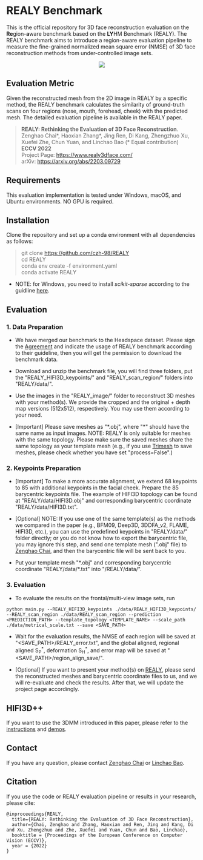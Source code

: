 # REALY Benchmark

This is the official repository for 3D face reconstruction evaluation on the **Re**gion-**a**ware benchmark based on the **LY**HM Benchmark (REALY). The REALY benchmark aims to introduce a region-aware evaluation pipeline to measure the fine-grained normalized mean square error (NMSE) of 3D face reconstruction methods from under-controlled image sets.
<p align="center"> 
<img src="./img/pipeline.jpg">
</p>


## Evaluation Metric

Given the reconstructed mesh from the 2D image in REALY by a specific method, the REALY benchmark calculates the similarity of ground-truth scans on four regions (nose, mouth, forehead, cheek) with the predicted mesh. The detailed evaluation pipeline is available in the REALY paper.

> **REALY: Rethinking the Evaluation of 3D Face Reconstruction**.\
> Zenghao Chai*, Haoxian Zhang*, Jing Ren, Di Kang, Zhengzhuo Xu, Xuefei Zhe, Chun Yuan, and Linchao Bao (* Equal contribution) \
> **ECCV 2022** \
> Project Page: https://www.realy3dface.com/ \
> arXiv: https://arxiv.org/abs/2203.09729

## Requirements
This evaluation implementation is tested under Windows, macOS, and Ubuntu environments. NO GPU is required.


## Installation
Clone the repository and set up a conda environment with all dependencies as follows:

> git clone https://github.com/czh-98/REALY \
> cd REALY \
> conda env create -f environment.yaml \
> conda activate REALY

- NOTE: for Windows, you need to install *scikit-sparse* according to the guidline [here](https://github.com/EmJay276/scikit-sparse).


## Evaluation
### 1. Data Preparation
- We have merged our benchmark to the Headspace dataset. Please sign the [Agreement](https://www-users.cs.york.ac.uk/~nep/research/Headspace/) and indicate the usage of REALY benchmark according to their guideline, then you will get the permission to download the benchmark data.

- Download and unzip the benchmark file, you will find three folders, put the "REALY_HIFI3D_keypoints/" and "REALY_scan_region/" folders into "REALY/data/".

- Use the images in the "REALY_image/" folder to reconstruct 3D meshes with your method(s). We provide the cropped and the original + depth map versions (512x512), respectively. You may use them according to your need.

- [Important] Please save meshes as "\*.obj", where "\*" should have the same name as input images. NOTE: REALY is only suitable for meshes with the same topology. Please make sure the saved meshes share the same topology as your template mesh (e.g., if you use [Trimesh](https://trimsh.org/trimesh.html) to save meshes, please check whether you have set "process=False".)

### 2. Keypoints Preparation
- [Important] To make a more accurate alignment, we extend 68 keypoints to 85 with additional keypoints in the facial cheek. Prepare the 85 barycentric keypoints file. The example of HIFI3D topology can be found at "REALY/data/HIFI3D.obj" and corresponding barycentric coordinate "REALY/data/HIFI3D.txt". 
   
- [Optional] NOTE: If you use one of the same template(s) as the methods we compared in the paper (e.g., BFM09, Deep3D, 3DDFA_v2, FLAME, HIFI3D, etc.), you can use the predefined keypoints in "REALY/data/" folder directly; or you do not know how to export the barycentric file, you may ignore this step, and send one template mesh (".obj" file) to [Zenghao Chai](mailto:zenghaochai@gmail.com), and then the barycentric file will be sent back to you.

- Put your template mesh "\*.obj" and corresponding barycentric coordinate "REALY/data/*.txt" into "/REALY/data/".

### 3. Evaluation
- To evaluate the results on the frontal/multi-view image sets, run
```
python main.py --REALY_HIFI3D_keypoints ./data/REALY_HIFI3D_keypoints/ --REALY_scan_region ./data/REALY_scan_region --prediction <PREDICTION_PATH> --template_topology <TEMPLATE_NAME> --scale_path ./data/metrical_scale.txt --save <SAVE_PATH>
```

- Wait for the evaluation results, the NMSE of each region will be saved at "<SAVE_PATH>/REALY_error.txt", and the global aligned, regional aligned S<sub>P</sub><sup>\*</sup>, deformation S<sub>H</sub><sup>\*</sup>, and error map will be saved at "<SAVE_PATH>/region_align_save/".

- [Optional] If you want to present your method(s) on [REALY](https://www.realy3dface.com/), please send the reconstructed meshes and barycentric coordinate files to us, and we will re-evaluate and check the results. After that, we will update the project page accordingly.

## HIFI3D++
If you want to use the 3DMM introduced in this paper, please refer to the [instructions](./HIFI3D%2B%2B/README.md) and [demos](https://github.com/tencent-ailab/hifi3dface).

## Contact

If you have any question, please contact [Zenghao Chai](https://zenghaochai.com/) or [Linchao Bao](https://linchaobao.github.io/).



## Citation


If you use the code or REALY evaluation pipeline or results in your research, please cite:


```
@inproceedings{REALY,
  title={REALY: Rethinking the Evaluation of 3D Face Reconstruction},
  author={Chai, Zenghao and Zhang, Haoxian and Ren, Jing and Kang, Di and Xu, Zhengzhuo and Zhe, Xuefei and Yuan, Chun and Bao, Linchao},
  booktitle = {Proceedings of the European Conference on Computer Vision (ECCV)},
  year = {2022}
}
```



